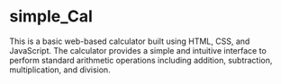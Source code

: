 # simple_Cal
This is a basic web-based calculator built using HTML, CSS, and JavaScript. The calculator provides a simple and intuitive interface to perform standard arithmetic operations including addition, subtraction, multiplication, and division.
